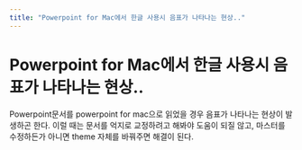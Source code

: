 ```yaml
---
title: "Powerpoint for Mac에서 한글 사용시 음표가 나타나는 현상.."
---
```

# Powerpoint for Mac에서 한글 사용시 음표가 나타나는 현상..

Powerpoint문서를 powerpoint for mac으로 읽었을 경우 음표가 나타나는 현상이 발생하곤 한다.
이럴 때는 문서를 억지로 교정하려고 해봐야 도움이 되질 않고, 마스터를 수정하든가 아니면 theme 자체를 바꿔주면 해결이 된다.


